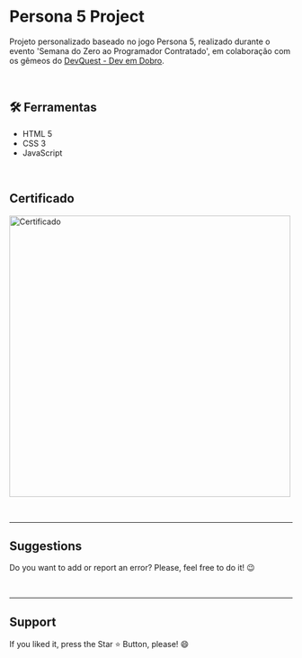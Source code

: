 # Persona 5 Project

Projeto personalizado baseado no jogo Persona 5, realizado durante o evento 'Semana do Zero ao Programador Contratado', em colaboração com os gêmeos do [DevQuest - Dev em Dobro](https://github.com/devemdobro).

<br>

<img src="src/images/persona-5-project.gif" alt="">

<br>

<h2> 🛠️ Ferramentas </h2>

* HTML 5
* CSS 3
* JavaScript

<br>

<h2>Certificado</h2>

<p> <img height="500em" src="" alt="Certificado"> </p>


<br>
<hr>
<h2> Suggestions </h2>
<p> Do you want to add or report an error? Please, feel free to do it! 😉 </p>

<br>
<hr>
<h2> Support </h2>
<p> If you liked it, press the Star ⭐ Button, please! 😄 </p>


